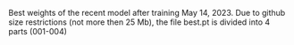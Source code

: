 Best weights of the recent model after training May 14, 2023. Due to github size restrictions (not more then 25 Mb), the file best.pt is divided into 4 parts (001-004)
